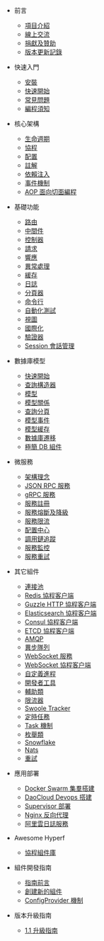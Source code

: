 * 前言

  * [項目介紹](zh/README.md)
  * [線上交流](zh/communication.md)
  * [捐獻及贊助](zh/donate.md)
  * [版本更新記錄](zh/changelog.md)

* 快速入門

  * [安裝](zh/quick-start/install.md)
  * [快速開始](zh/quick-start/overview.md)
  * [常見問題](zh/quick-start/questions.md)
  * [編程須知](zh/quick-start/important.md)
  
* 核心架構

  * [生命週期](zh/lifecycle.md)
  * [協程](zh/coroutine.md)
  * [配置](zh/config.md)
  * [註解](zh/annotation.md)
  * [依賴注入](zh/di.md)
  * [事件機制](zh/event.md)
  * [AOP 面向切面編程](zh/aop.md)
  
* 基礎功能

  * [路由](zh/router.md)
  * [中間件](zh/middleware/middleware.md)
  * [控制器](zh/controller.md)
  * [請求](zh/request.md)
  * [響應](zh/response.md)
  * [異常處理](zh/exception-handler.md)
  * [緩存](zh/cache.md)
  * [日誌](zh/logger.md)
  * [分頁器](zh/paginator.md)
  * [命令行](zh/command.md)
  * [自動化測試](zh/testing.md)
  * [視圖](zh/view.md)
  * [國際化](zh/translation.md)
  * [驗證器](zh/validation.md)
  * [Session 會話管理](zh/session.md)
  
* 數據庫模型

  * [快速開始](zh/db/quick-start.md)
  * [查詢構造器](zh/db/querybuilder.md)
  * [模型](zh/db/model.md)
  * [模型關係](zh/db/relationship.md)
  * [查詢分頁](zh/db/paginator.md)
  * [模型事件](zh/db/event.md)
  * [模型緩存](zh/db/model-cache.md)
  * [數據庫遷移](zh/db/migration.md)
  * [極簡 DB 組件](zh/db/db.md)
  
* 微服務

  * [架構理念](zh/microservice.md)
  * [JSON RPC 服務](zh/json-rpc.md)
  * [gRPC 服務](zh/grpc.md)
  * [服務註冊](zh/service-register.md)
  * [服務熔斷及降級](zh/circuit-breaker.md)
  * [服務限流](zh/rate-limit.md)
  * [配置中心](zh/config-center.md)
  * [調用鏈追蹤](zh/tracer.md)
  * [服務監控](zh/metric.md)
  * [服務重試](zh/retry.md)
  
* 其它組件

  * [連接池](zh/pool.md)
  * [Redis 協程客户端](zh/redis.md)
  * [Guzzle HTTP 協程客户端](zh/guzzle.md)
  * [Elasticsearch 協程客户端](zh/elasticsearch.md)
  * [Consul 協程客户端](zh/consul.md)
  * [ETCD 協程客户端](zh/etcd.md)
  * [AMQP](zh/amqp.md)
  * [異步隊列](zh/async-queue.md)
  * [WebSocket 服務](zh/websocket-server.md)
  * [WebSocket 協程客户端](zh/websocket-client.md)
  * [自定義進程](zh/process.md)
  * [開發者工具](zh/devtool.md)
  * [輔助類](zh/utils.md)
  * [限流器](zh/rate-limit.md)
  * [Swoole Tracker](zh/swoole-tracker.md)
  * [定時任務](zh/crontab.md)
  * [Task 機制](zh/task.md)
  * [枚舉類](zh/constants.md)
  * [Snowflake](zh/snowflake.md)
  * [Nats](zh/nats.md)
  * [重試](zh/retry.md)

* 應用部署

  * [Docker Swarm 集羣搭建](zh/tutorial/docker-swarm.md)
  * [DaoCloud Devops 搭建](zh/tutorial/daocloud.md)
  * [Supervisor 部署](zh/tutorial/supervisor.md)
  * [Nginx 反向代理](zh/tutorial/nginx.md)
  * [阿里雲日誌服務](zh/tutorial/aliyun-logger.md)
  
* Awesome Hyperf

  * [協程組件庫](zh/awesome-components.md)
  
* 組件開發指南

  * [指南前言](zh/component-guide/intro.md)
  * [創建新的組件](zh/component-guide/create.md)
  * [ConfigProvider 機制](zh/component-guide/configprovider.md)

* 版本升級指南
  
  * [1.1 升級指南](zh/upgrade/1.1.md)
